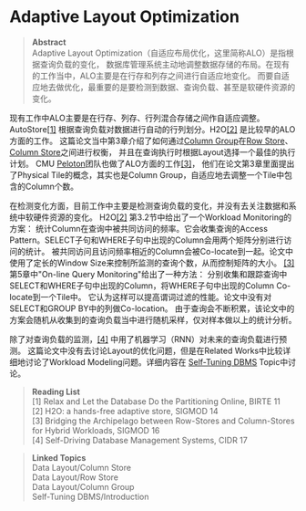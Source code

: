 # Adaptive Layout Optimization

> **Abstract**\
> Adaptive Layout Optimization（自适应布局优化，这里简称ALO）是指根据查询负载的变化，
> 数据库管理系统主动地调整数据存储的布局。在现有的工作当中，ALO主要是在行存和列存之间进行自适应地变化。
> 而要自适应地去做优化，最重要的是要检测到数据、查询负载、甚至是软硬件资源的变化。

现有工作中ALO主要是在行存、列存、行列混合存储之间作自适应调整。AutoStore[[1]](https://link.springer.com/chapter/10.1007/978-3-642-33500-6_5) 
根据查询负载对数据进行自动的行列划分。H2O[[2]](https://dl.acm.org/citation.cfm?id=2588555.2610502) 是比较早的ALO方面的工作。
这篇论文当中第3章介绍了如何通过[Column Group](%base_url%/Data%20Layout/Column%20Group)在[Row Store](%base_url%/Data%20Layout/Row%20Store)、
[Column Store](%base_url%/Data%20Layout/Column%20Store)之间进行权衡，
并且在查询执行时根据Layout选择一个最佳的执行计划。
CMU [Peloton](http://pelotondb.io/)团队也做了ALO方面的工作[[3]](https://dl.acm.org/citation.cfm?id=2915231)，
他们在论文第3章里面提出了Physical Tile的概念，其实也是Column Group，自适应地去调整一个Tile中包含的Column个数。

在检测变化方面，目前工作中主要是检测查询负载的变化，并没有去关注数据和系统中软硬件资源的变化。
H2O[[2]](https://dl.acm.org/citation.cfm?id=2588555.2610502) 第3.2节中给出了一个Workload Monitoring的方案：
统计Column在查询中被共同访问的频率。它会收集查询的Access Pattern。SELECT子句和WHERE子句中出现的Column会用两个矩阵分别进行访问的统计。
被共同访问且访问频率相近的Column会被Co-locate到一起。论文中使用了定长的Window Size来控制所监测的查询个数，从而控制矩阵的大小。
[[3]](https://dl.acm.org/citation.cfm?id=2915231) 第5章中"On-line Query Monitoring"给出了一种方法：
分别收集和跟踪查询中SELECT和WHERE子句中出现的Column，将WHERE子句中出现的Column Co-locate到一个Tile中。
它认为这样可以提高谓词过滤的性能。论文中没有对SELECT和GROUP BY中的列做Co-location。
由于查询会不断积累，该论文中的方案会随机从收集到的查询负载当中进行随机采样，仅对样本做以上的统计分析。

除了对查询负载的监测，[[4]](http://db.cs.cmu.edu/papers/2017/p42-pavlo-cidr17.pdf) 中用了机器学习（RNN）对未来的查询负载进行预测。
这篇论文中没有去讨论Layout的优化问题，但是在Related Works中比较详细地讨论了Workload Modeling问题。详细内容在
[Self-Tuning DBMS](%base_url%/Self-tuning%20DBMS/Introduction) Topic中讨论。

> **Reading List**\
> [1] Relax and Let the Database Do the Partitioning Online, BIRTE 11\
> [2] H2O: a hands-free adaptive store, SIGMOD 14\
> [3] Bridging the Archipelago between Row-Stores and Column-Stores for Hybrid Workloads, SIGMOD 16\
> [4] Self-Driving Database Management Systems, CIDR 17

> **Linked Topics**\
> Data Layout/Column Store\
> Data Layout/Row Store\
> Data Layout/Column Group\
> Self-Tuning DBMS/Introduction

